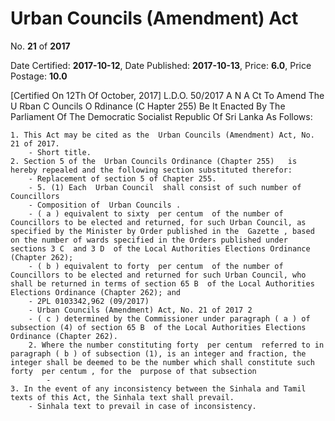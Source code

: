 # Urban  Councils  (Amendment) Act

No. **21** of **2017**

Date Certified: **2017-10-12**, Date Published: **2017-10-13**, Price: **6.0**, Price Postage: **10.0**

[Certified On 12Th Of October, 2017]
L.D.O. 50/2017
A N  A Ct   To   Amend   The  U Rban  C Ouncils  O Rdinance (C Hapter  255)
Be It Enacted By The Parliament Of The Democratic Socialist Republic Of Sri Lanka As Follows:

    1. This Act may be cited as the  Urban Councils (Amendment) Act, No. 21 of 2017.
        - Short title.
    2. Section 5 of the  Urban Councils Ordinance (Chapter 255)   is hereby repealed and the following section substituted therefor:
        - Replacement of section 5 of Chapter 255.
        - 5. (1) Each  Urban Council  shall consist of such number of Councillors
        - Composition of  Urban Councils .
        - ( a ) equivalent to sixty  per centum  of the number of Councillors to be elected and returned, for such Urban Council, as specified by the Minister by Order published in the  Gazette , based on the number of wards specified in the Orders published under sections 3 C  and 3 D  of the Local Authorities Elections Ordinance (Chapter 262);
        - ( b ) equivalent to forty  per centum  of the number of Councillors to be elected and returned for such Urban Council, who shall be returned in terms of section 65 B  of the Local Authorities Elections Ordinance (Chapter 262); and
        - 2PL 0103342,962 (09/2017)
        - Urban Councils (Amendment) Act, No. 21 of 2017 2
        - ( c ) determined by the Commissioner under paragraph ( a ) of subsection (4) of section 65 B  of the Local Authorities Elections Ordinance (Chapter 262).
        2. Where the number constituting forty  per centum  referred to in paragraph ( b ) of subsection (1), is an integer and fraction, the integer shall be deemed to be the number which shall constitute such forty  per centum , for the  purpose of that subsection
            - 
    3. In the event of any inconsistency between the Sinhala and Tamil texts of this Act, the Sinhala text shall prevail.
        - Sinhala text to prevail in case of inconsistency.
